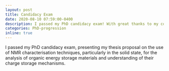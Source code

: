 ```yaml
---
layout: post
title: Candidacy Exam
date: 2020-08-10 07:59:00-0400
description: I passed my PhD candidacy exam! With great thanks to my committee: Prof. Alex Couzis, Prof. Ruth Stark, Prof. George John, Prof. Elizabeth Biddinger, and my advisor Prof. Robert Messinger.
categories: PhD-progression
inline: true
---
```

I passed my PhD candidacy exam, presenting my thesis proposal on the use of NMR characterisation techniques, particularly in the solid state, for the analysis of organic energy storage materials and understanding of their charge storage mechanisms.

